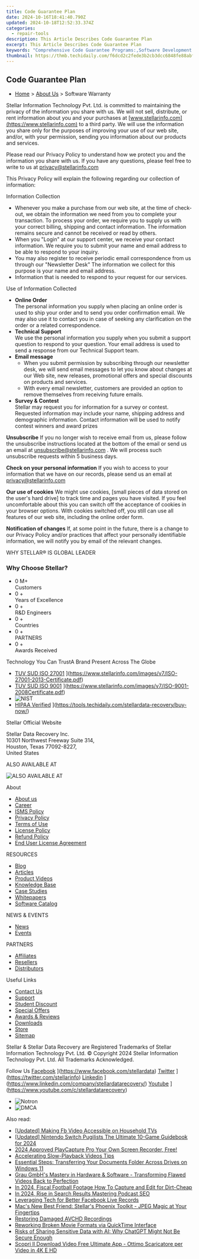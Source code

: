 ```yaml
---
title: Code Guarantee Plan
date: 2024-10-16T18:41:40.790Z
updated: 2024-10-18T12:52:33.374Z
categories:
  - repair-tools
description: This Article Describes Code Guarantee Plan
excerpt: This Article Describes Code Guarantee Plan
keywords: "Comprehensive Code Guarantee Programs:,Software Development Warranty Services:,Code Quality Assurance Guarantees:,Premium Code Support Plans:,Code Guarantee Certification Services:,Software Code Insurance Policies:,Robust Software Development Guarantees:"
thumbnail: https://thmb.techidaily.com/f6dcd2c2fede3b2cb3dcc6848fe88abf8a7dec3247c70ab93e5f0cabcdb1f025.jpg
---
```


## Code Guarantee Plan

* [Home](https://www.stellarinfo.com/) \> [About Us](https://tools.techidaily.com/stellardata-recovery/buy-now/) \> Software Warranty

 Stellar Information Technology Pvt. Ltd. is committed to maintaining the privacy of the information you share with us. We will not sell, distribute, or rent information about you and your purchases at [www.stellarinfo.com](https://www.stellarinfo.com) to a third party. We will use the information you share only for the purposes of improving your use of our web site, and/or, with your permission, sending you information about our products and services.

 Please read our Privacy Policy to understand how we protect you and the information you share with us. If you have any questions, please feel free to write to us at [privacy@stellarinfo.com](mailto:privacy@stellarinfo.com)

 This Privacy Policy will explain the following regarding our collection of information:

Information Collection

* Whenever you make a purchase from our web site, at the time of check-out, we obtain the information we need from you to complete your transaction. To process your order, we require you to supply us with your correct billing, shipping and contact information. The information remains secure and cannot be received or read by others.
* When you "Login" at our support center, we receive your contact information. We require you to submit your name and email address to be able to respond to your inquiry.
* You may also register to receive periodic email correspondence from us through our "Newsletter Desk" The information we collect for this purpose is your name and email address.
* Information that is needed to respond to your request for our services.

Use of Information Collected

* **Online Order**  
 The personal information you supply when placing an online order is used to ship your order and to send you order confirmation email. We may also use it to contact you in case of seeking any clarification on the order or a related correspondence.
* **Technical Support**  
 We use the personal information you supply when you submit a support question to respond to your question. Your email address is used to send a response from our Technical Support team.
* **Email message**  
  * When you submit permission by subscribing through our newsletter desk, we will send email messages to let you know about changes at our Web site, new releases, promotional offers and special discounts on products and services.  
  * With every email newsletter, customers are provided an option to remove themselves from receiving future emails.
* **Survey & Contest**  
 Stellar may request you for information for a survey or contest. Requested information may include your name, shipping address and demographic information. Contact information will be used to notify contest winners and award prizes

**Unsubscribe**
 If you no longer wish to receive email from us, please follow the unsubscribe instructions located at the bottom of the email or send us an email at [unsubscribe@stellarinfo.com](mailto:unsubscribe@stellarinfo.com) . We will process such unsubscribe requests within 5 business days.

**Check on your personal information**
 If you wish to access to your information that we have on our records, please send us an email at [privacy@stellarinfo.com](mailto:privacy@stellarinfo.com)

**Our use of cookies**
 We might use cookies, \[small pieces of data stored on the user's hard drive\] to track time and pages you have visited. If you feel uncomfortable about this you can switch off the acceptance of cookies in your browser options. With cookies switched off, you still can use all features of our web site, including the online order form.

**Notification of changes**
 If, at some point in the future, there is a change to our Privacy Policy and/or practices that affect your personally identifiable information, we will notify you by email of the relevant changes.

 WHY STELLAR® IS GLOBAL LEADER

### Why Choose Stellar?

* 0  M+  
Customers
* 0 +  
Years of Excellence
* 0 +  
R&D Engineers
* 0 +  
Countries
* 0 +  
PARTNERS
* 0 +  
Awards Received

 Technology You Can TrustA Brand Present Across The Globe

* [TUV SUD ISO 27001](https://www.stellarinfo.com/images/v7/tuv1.png) ](https://www.stellarinfo.com/images/v7/ISO-27001-2013-Certificate.pdf)
* [TUV SUD ISO 9001](https://www.stellarinfo.com/images/v7/tuv2.png) ](https://www.stellarinfo.com/images/v7/ISO-9001-2008Certificate.pdf)
* ![NIST](https://www.stellarinfo.com/images/v7/nist.png)
* [HIPAA Verified](https://www.stellarinfo.com/images/v7/hipa.png) ](https://tools.techidaily.com/stellardata-recovery/buy-now/)

 Stellar Official Website

 Stellar Data Recovery Inc.  
 10301 Northwest Freeway Suite 314,  
 Houston, Texas 77092-8227,  
 United States

 ALSO AVAILABLE AT

![ALSO AVAILABLE AT](https://www.stellarinfo.com/images/v7/Partners_logo_new.png)

 About

* [About us](https://tools.techidaily.com/stellardata-recovery/buy-now/)
* [Career](https://tools.techidaily.com/stellardata-recovery/buy-now/)
* [ISMS Policy](https://tools.techidaily.com/stellardata-recovery/buy-now/)
* [Privacy Policy](https://tools.techidaily.com/stellardata-recovery/buy-now/)
* [Terms of Use](https://tools.techidaily.com/stellardata-recovery/buy-now/)
* [License Policy](https://www.stellarinfo.com/software-licensing-usage.php)
* [Refund Policy](https://tools.techidaily.com/stellardata-recovery/buy-now/)
* [End User License Agreement](https://tools.techidaily.com/stellardata-recovery/buy-now/)

 RESOURCES

* [Blog](https://tools.techidaily.com/stellardata-recovery/buy-now/)
* [Articles](https://tools.techidaily.com/stellardata-recovery/buy-now/)
* [Product Videos](https://tools.techidaily.com/stellardata-recovery/buy-now/)
* [Knowledge Base](https://tools.techidaily.com/stellardata-recovery/buy-now/)
* [Case Studies](https://tools.techidaily.com/stellardata-recovery/buy-now/)
* [Whitepapers](https://tools.techidaily.com/stellardata-recovery/buy-now/)
* [Software Catalog](https://tools.techidaily.com/stellardata-recovery/buy-now/)

 NEWS & EVENTS

* [News](https://tools.techidaily.com/stellardata-recovery/buy-now/)
* [Events](https://www.stellarinfo.com/affiliate-summit/affiliate-summit.php)

 PARTNERS

* [Affiliates](https://tools.techidaily.com/stellardata-recovery/buy-now/)
* [Resellers](https://tools.techidaily.com/stellardata-recovery/buy-now/)
* [Distributors](https://tools.techidaily.com/stellardata-recovery/buy-now/)

 Useful Links

* [Contact Us](https://www.stellarinfo.com/contact/contact-us.php)
* [Support](https://tools.techidaily.com/stellardata-recovery/buy-now/)
* [Student Discount](https://www.stellarinfo.com/student-discount/)
* [Special Offers](https://tools.techidaily.com/stellardata-recovery/buy-now/)
* [Awards & Reviews](https://tools.techidaily.com/stellardata-recovery/buy-now/)
* [Downloads](https://www.stellarinfo.com/download.php)
* [Store](https://tools.techidaily.com/stellardata-recovery/buy-now/)
* [Sitemap](https://www.stellarinfo.com/sitemap.php)

 Stellar & Stellar Data Recovery are Registered Trademarks of Stellar Information Technology Pvt. Ltd. © Copyright 2024 Stellar Information Technology Pvt. Ltd. All Trademarks Acknowledged.

Follow Us [Facebook](https://www.stellarinfo.com/Images/fb.png) ](https://www.facebook.com/stellardata) [Twitter](https://www.stellarinfo.com/Images/tw.png) ](https://twitter.com/stellarinfo) [Linkedin](https://www.stellarinfo.com/Images/in.png) ](https://www.linkedin.com/company/stellardatarecovery/) [Youtube](https://www.stellarinfo.com/newblacktheme/images/yt.png) ](https://www.youtube.com/c/stellardatarecovery)

* ![Notron](https://www.stellarinfo.com/images/v7/notron.png)
* ![DMCA](https://www.stellarinfo.com/images/v7/dmca.png)

<ins class="adsbygoogle"
     style="display:block"
     data-ad-format="autorelaxed"
     data-ad-client="ca-pub-7571918770474297"
     data-ad-slot="1223367746"></ins>

<ins class="adsbygoogle"
     style="display:block"
     data-ad-client="ca-pub-7571918770474297"
     data-ad-slot="8358498916"
     data-ad-format="auto"
     data-full-width-responsive="true"></ins>

<span class="atpl-alsoreadstyle">Also read:</span>
<div><ul>
<li><a href="https://facebook-clips.techidaily.com/updated-making-fb-video-accessible-on-household-tvs/"><u>[Updated] Making Fb Video Accessible on Household TVs</u></a></li>
<li><a href="https://visual-screen-recording.techidaily.com/updated-nintendo-switch-pugilists-the-ultimate-10-game-guidebook-for-2024/"><u>[Updated] Nintendo Switch Pugilists The Ultimate 10-Game Guidebook for 2024</u></a></li>
<li><a href="https://on-screen-recording.techidaily.com/1715860802753-2024-approved-playcapture-pro-your-own-screen-recorder-free/"><u>2024 Approved PlayCapture Pro Your Own Screen Recorder, Free!</u></a></li>
<li><a href="https://data-wizards.techidaily.com/accelerating-slow-playback-videos-tips/"><u>Accelerating Slow-Playback Videos Tips</u></a></li>
<li><a href="https://discover-answers.techidaily.com/essential-steps-transferring-your-documents-folder-across-drives-on-windows-11/"><u>Essential Steps: Transferring Your Documents Folder Across Drives on Windows 11</u></a></li>
<li><a href="https://data-wizards.techidaily.com/grau-gmbhs-mastery-in-hardware-and-software-transforming-flawed-videos-back-to-perfection/"><u>Grau GmbH's Mastery in Hardware & Software - Transforming Flawed Videos Back to Perfection</u></a></li>
<li><a href="https://some-knowledge.techidaily.com/in-2024-fiscal-football-footage-how-to-capture-and-edit-for-dirt-cheap/"><u>In 2024, Fiscal Football Footage How To Capture and Edit for Dirt-Cheap</u></a></li>
<li><a href="https://fox-access.techidaily.com/in-2024-rise-in-search-results-mastering-podcast-seo/"><u>In 2024, Rise in Search Results Mastering Podcast SEO</u></a></li>
<li><a href="https://screen-mirroring-recording.techidaily.com/leveraging-tech-for-better-facebook-live-records/"><u>Leveraging Tech for Better Facebook Live Records</u></a></li>
<li><a href="https://data-wizards.techidaily.com/macs-new-best-friend-stellars-phoenix-toolkit-jpeg-magic-at-your-fingertips/"><u>Mac's New Best Friend: Stellar's Phoenix Toolkit - JPEG Magic at Your Fingertips</u></a></li>
<li><a href="https://data-wizards.techidaily.com/restoring-damaged-avchd-recordings/"><u>Restoring Damaged AVCHD Recordings</u></a></li>
<li><a href="https://data-wizards.techidaily.com/reworking-broken-movie-formats-via-quicktime-interface/"><u>Reworking Broken Movie Formats via QuickTime Interface</u></a></li>
<li><a href="https://tech-revival.techidaily.com/risks-of-sharing-sensitive-data-with-ai-why-chatgpt-might-not-be-secure-enough/"><u>Risks of Sharing Sensitive Data with AI: Why ChatGPT Might Not Be Secure Enough</u></a></li>
<li><a href="https://some-guidance.techidaily.com/scopri-il-download-video-free-ultimate-app-ottimo-scaricatore-per-video-in-4k-e-hd/"><u>Scopri Il Download Video Free Ultimate App - Ottimo Scaricatore per Video in 4K E HD</u></a></li>
</ul></div>

<!-- affiliate ads begin -->
<span id="2135471">
					<video width="864" height="1536" style="cursor:pointer"
           poster="//a.impactradius-go.com/display-clicktoplayimage/2135471.png"
           onclick="if(!this.playClicked){this.play();this.setAttribute('controls',true);this.playClicked=true;}">
	   <source src="//a.impactradius-go.com/display-ad/18498-2135471">
	   <img src="//a.impactradius-go.com/display-clicktoplayimage/2135471.png" style="border: none; height: 100%; width: 100%; object-fit: contain">
	</video>
	<div style="width:540px;text-align:center"><a href="javascript:window.open(decodeURIComponent('https%3A%2F%2Funicoeye.pxf.io%2Fc%2F5597632%2F2135471%2F18498'), '_blank');void(0);">Click here</a></div>
</span>
<img height="0" width="0" src="https://imp.pxf.io/i/5597632/2135471/18498" style="position:absolute;visibility:hidden;" border="0" />
<!-- affiliate ads end -->

